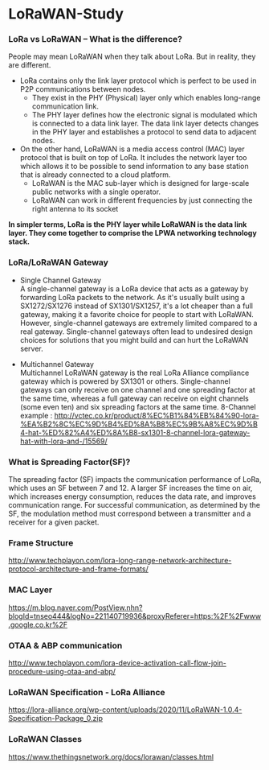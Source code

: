 # LoRaWAN-Study

### LoRa vs LoRaWAN – What is the difference?

People may mean LoRaWAN when they talk about LoRa. But in reality, they are different.   
- LoRa contains only the link layer protocol which is perfect to be used in P2P communications between nodes.   
  - They exist in the PHY (Physical) layer only which enables long-range communication link.   
  - The PHY layer defines how the electronic signal is modulated which is connected to a data link layer. The data link layer detects changes in the PHY layer and establishes a protocol to send data to adjacent nodes.   
- On the other hand, LoRaWAN is a media access control (MAC) layer protocol that is built on top of LoRa. It includes the network layer too which allows it to be possible to send information to any base station that is already connected to a cloud platform.   
  - LoRaWAN is the MAC sub-layer which is designed for large-scale public networks with a single operator.   
  - LoRaWAN can work in different frequencies by just connecting the right antenna to its socket    

**In simpler terms, LoRa is the PHY layer while LoRaWAN is the data link layer. They come together to comprise the LPWA networking technology stack.**   


### LoRa/LoRaWAN Gateway
- Single Channel Gateway   
A single-channel gateway is a LoRa device that acts as a gateway by forwarding LoRa packets to the network. As it's usually built using a SX1272/SX1276 instead of SX1301/SX1257, it's a lot cheaper than a full gateway, making it a favorite choice for people to start with LoRaWAN. However, single-channel gateways are extremely limited compared to a real gateway. Single-channel gateways often lead to undesired design choices for solutions that you might build and can hurt the LoRaWAN server.

- Multichannel Gateway   
Multichannel LoRaWAN gateway is the real LoRa Alliance compliance gateway which is powered by SX1301 or others. Single-channel gateways can only receive on one channel and one spreading factor at the same time, whereas a full gateway can receive on eight channels (some even ten) and six spreading factors at the same time.
8-Channel example : http://vctec.co.kr/product/8%EC%B1%84%EB%84%90-lora-%EA%B2%8C%EC%9D%B4%ED%8A%B8%EC%9B%A8%EC%9D%B4-hat-%ED%82%A4%ED%8A%B8-sx1301-8-channel-lora-gateway-hat-with-lora-and-/15569/    

### What is Spreading Factor(SF)?
The spreading factor (SF) impacts the communication performance of LoRa, which uses an SF between 7 and 12. A larger SF increases the time on air, which increases energy consumption, reduces the data rate, and improves communication range. For successful communication, as determined by the SF, the modulation method must correspond between a transmitter and a receiver for a given packet.

### Frame Structure   
http://www.techplayon.com/lora-long-range-network-architecture-protocol-architecture-and-frame-formats/   

### MAC Layer   
https://m.blog.naver.com/PostView.nhn?blogId=tnseo444&logNo=221140719936&proxyReferer=https:%2F%2Fwww.google.co.kr%2F   

### OTAA & ABP communication   
http://www.techplayon.com/lora-device-activation-call-flow-join-procedure-using-otaa-and-abp/   

### LoRaWAN Specification - LoRa Alliance
https://lora-alliance.org/wp-content/uploads/2020/11/LoRaWAN-1.0.4-Specification-Package_0.zip

### LoRaWAN Classes
https://www.thethingsnetwork.org/docs/lorawan/classes.html
